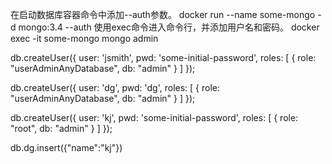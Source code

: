 在启动数据库容器命令中添加--auth参数。 
docker run --name some-mongo -d mongo:3.4 --auth
使用exec命令进入命令行，并添加用户名和密码。 
docker exec -it some-mongo mongo admin 

db.createUser({ user: 'jsmith', pwd: 'some-initial-password', roles: [ { role: "userAdminAnyDatabase", db: "admin" } ] });

db.createUser({ user: 'dg', pwd: 'dg', roles: [ { role: "userAdminAnyDatabase", db: "admin" } ] });


db.createUser({ user: 'kj', pwd: 'some-initial-password', roles: [ { role: "root", db: "admin" } ] });


db.dg.insert({"name":"kj"})

